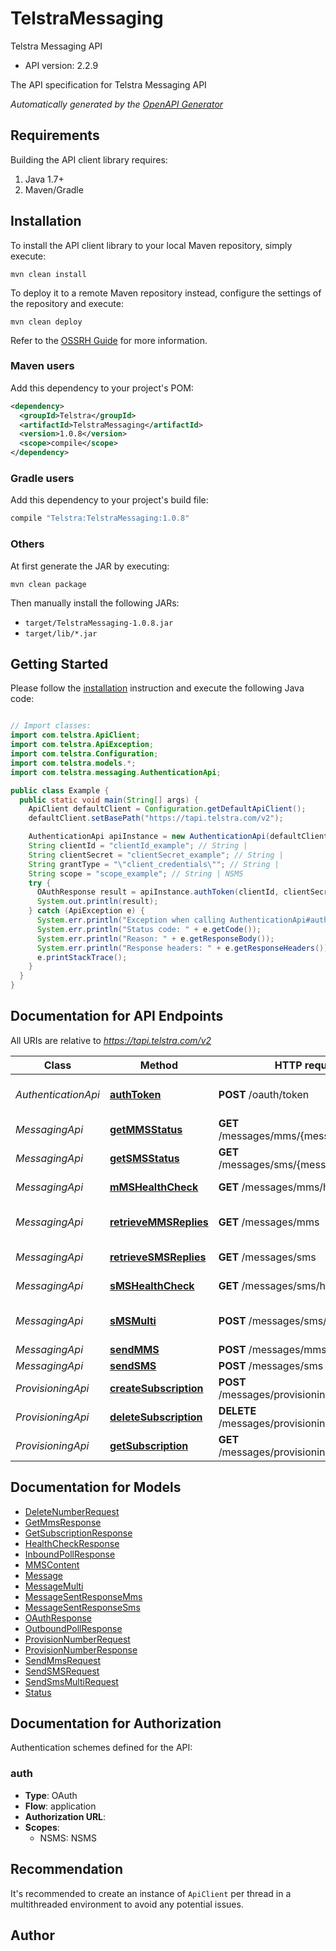 # TelstraMessaging

Telstra Messaging API
- API version: 2.2.9

The API specification for Telstra Messaging API


*Automatically generated by the [OpenAPI Generator](https://openapi-generator.tech)*


## Requirements

Building the API client library requires:
1. Java 1.7+
2. Maven/Gradle

## Installation

To install the API client library to your local Maven repository, simply execute:

```shell
mvn clean install
```

To deploy it to a remote Maven repository instead, configure the settings of the repository and execute:

```shell
mvn clean deploy
```

Refer to the [OSSRH Guide](http://central.sonatype.org/pages/ossrh-guide.html) for more information.

### Maven users

Add this dependency to your project's POM:

```xml
<dependency>
  <groupId>Telstra</groupId>
  <artifactId>TelstraMessaging</artifactId>
  <version>1.0.8</version>
  <scope>compile</scope>
</dependency>
```

### Gradle users

Add this dependency to your project's build file:

```groovy
compile "Telstra:TelstraMessaging:1.0.8"
```

### Others

At first generate the JAR by executing:

```shell
mvn clean package
```

Then manually install the following JARs:

* `target/TelstraMessaging-1.0.8.jar`
* `target/lib/*.jar`

## Getting Started

Please follow the [installation](#installation) instruction and execute the following Java code:

```java

// Import classes:
import com.telstra.ApiClient;
import com.telstra.ApiException;
import com.telstra.Configuration;
import com.telstra.models.*;
import com.telstra.messaging.AuthenticationApi;

public class Example {
  public static void main(String[] args) {
    ApiClient defaultClient = Configuration.getDefaultApiClient();
    defaultClient.setBasePath("https://tapi.telstra.com/v2");

    AuthenticationApi apiInstance = new AuthenticationApi(defaultClient);
    String clientId = "clientId_example"; // String | 
    String clientSecret = "clientSecret_example"; // String | 
    String grantType = "\"client_credentials\""; // String | 
    String scope = "scope_example"; // String | NSMS
    try {
      OAuthResponse result = apiInstance.authToken(clientId, clientSecret, grantType, scope);
      System.out.println(result);
    } catch (ApiException e) {
      System.err.println("Exception when calling AuthenticationApi#authToken");
      System.err.println("Status code: " + e.getCode());
      System.err.println("Reason: " + e.getResponseBody());
      System.err.println("Response headers: " + e.getResponseHeaders());
      e.printStackTrace();
    }
  }
}

```

## Documentation for API Endpoints

All URIs are relative to *https://tapi.telstra.com/v2*

Class | Method | HTTP request | Description
------------ | ------------- | ------------- | -------------
*AuthenticationApi* | [**authToken**](docs/AuthenticationApi.md#authToken) | **POST** /oauth/token | Generate OAuth2 token
*MessagingApi* | [**getMMSStatus**](docs/MessagingApi.md#getMMSStatus) | **GET** /messages/mms/{messageid}/status | Get MMS Status
*MessagingApi* | [**getSMSStatus**](docs/MessagingApi.md#getSMSStatus) | **GET** /messages/sms/{messageId}/status | Get SMS Status
*MessagingApi* | [**mMSHealthCheck**](docs/MessagingApi.md#mMSHealthCheck) | **GET** /messages/mms/heathcheck | MMS Health Check
*MessagingApi* | [**retrieveMMSReplies**](docs/MessagingApi.md#retrieveMMSReplies) | **GET** /messages/mms | Retrieve MMS Replies
*MessagingApi* | [**retrieveSMSReplies**](docs/MessagingApi.md#retrieveSMSReplies) | **GET** /messages/sms | Retrieve SMS Replies
*MessagingApi* | [**sMSHealthCheck**](docs/MessagingApi.md#sMSHealthCheck) | **GET** /messages/sms/heathcheck | SMS Health Check
*MessagingApi* | [**sMSMulti**](docs/MessagingApi.md#sMSMulti) | **POST** /messages/sms/multi | Send Multiple SMS
*MessagingApi* | [**sendMMS**](docs/MessagingApi.md#sendMMS) | **POST** /messages/mms | Send MMS
*MessagingApi* | [**sendSMS**](docs/MessagingApi.md#sendSMS) | **POST** /messages/sms | Send SMS
*ProvisioningApi* | [**createSubscription**](docs/ProvisioningApi.md#createSubscription) | **POST** /messages/provisioning/subscriptions | Create Subscription
*ProvisioningApi* | [**deleteSubscription**](docs/ProvisioningApi.md#deleteSubscription) | **DELETE** /messages/provisioning/subscriptions | Delete Subscription
*ProvisioningApi* | [**getSubscription**](docs/ProvisioningApi.md#getSubscription) | **GET** /messages/provisioning/subscriptions | Get Subscription


## Documentation for Models

 - [DeleteNumberRequest](docs/DeleteNumberRequest.md)
 - [GetMmsResponse](docs/GetMmsResponse.md)
 - [GetSubscriptionResponse](docs/GetSubscriptionResponse.md)
 - [HealthCheckResponse](docs/HealthCheckResponse.md)
 - [InboundPollResponse](docs/InboundPollResponse.md)
 - [MMSContent](docs/MMSContent.md)
 - [Message](docs/Message.md)
 - [MessageMulti](docs/MessageMulti.md)
 - [MessageSentResponseMms](docs/MessageSentResponseMms.md)
 - [MessageSentResponseSms](docs/MessageSentResponseSms.md)
 - [OAuthResponse](docs/OAuthResponse.md)
 - [OutboundPollResponse](docs/OutboundPollResponse.md)
 - [ProvisionNumberRequest](docs/ProvisionNumberRequest.md)
 - [ProvisionNumberResponse](docs/ProvisionNumberResponse.md)
 - [SendMmsRequest](docs/SendMmsRequest.md)
 - [SendSMSRequest](docs/SendSMSRequest.md)
 - [SendSmsMultiRequest](docs/SendSmsMultiRequest.md)
 - [Status](docs/Status.md)


## Documentation for Authorization

Authentication schemes defined for the API:
### auth

- **Type**: OAuth
- **Flow**: application
- **Authorization URL**: 
- **Scopes**: 
  - NSMS: NSMS


## Recommendation

It's recommended to create an instance of `ApiClient` per thread in a multithreaded environment to avoid any potential issues.

## Author



